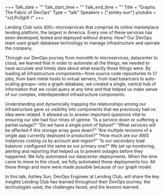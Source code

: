 +++
Talk_date = ""
Talk_start_time = ""
Talk_end_time = ""
Title = "Graphs: The Fabric of DevOps"
Type = "talk"
Speakers = ["ashley-sun"]
youtube = "xzLPo3gtX-I"
+++

Lending Club runs 400+ microservices that comprise its online marketplace lending platform, the largest in America. Every one of these services has been developed, tested and deployed without drama. How? Our DevOps team uses graph database technology to manage infrastructure and operate the company.

Through our DevOps journey from monolith to microservices, datacenter to cloud, we learned that in order to automate all the things, we needed to have accurate and timely data about what exactly those things were. By loading all infrastructure components—from source code repositories to CI jobs, from bare metal hosts to virtual servers, from load balancers to auto-scaling groups—into a graph database, we created a single, central hub of information that we could query at any time and that helped us make sense of our complex, interdependent infrastructure components.

Understanding and dynamically mapping the relationships among our infrastructure gave us visibility into components that we previously had no idea were related. It allowed us to answer important questions vital to ensuring our site had four nines of uptime. “Is a service down or suffering a partial outage?” “Do we have a single point of failure?” “What services will be affected if this storage array goes down?” “Are multiple revisions of a single app currently deployed in production?” “How much are our AWS instances costing us by account and region?” “Is our secondary load balancer configured the same as our primary one?” We set up monitoring, alerting and reporting that helped us to prevent outages before they happened. We fully automated our datacenter deployments. When the time came to move to the cloud, we fully automated those deployments too. All these things and more were made possible because of our graph model.

In this talk, Ashley Sun, DevOps Engineer at Lending Club, will share the key insights Lending Club has learned throughout their DevOps journey, the technologies used, the challenges faced, and the lessons learned.
